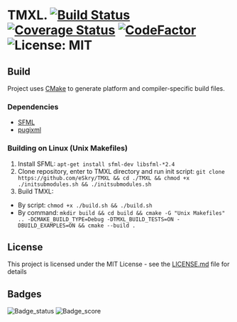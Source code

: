 # TMXL. [![Build Status](https://travis-ci.com/eSkry/TMXL.svg?branch=TMXL_V1)](https://travis-ci.com/eSkry/TMXL) [![Coverage Status](https://coveralls.io/repos/github/eSkry/TMXL/badge.svg?branch=TMXL_V1)](https://coveralls.io/github/eSkry/TMXL?branch=TMXL_V1)  [![CodeFactor](https://www.codefactor.io/repository/github/eskry/tmxl/badge)](https://www.codefactor.io/repository/github/eskry/tmxl) ![License: MIT](https://img.shields.io/badge/License-MIT-green.svg)

## Build
Project uses [CMake](https://cmake.org) to generate platform and compiler-specific build files.

### Dependencies
- [SFML](https://www.sfml-dev.org)
- [pugixml](https://pugixml.org)

### Building on Linux (Unix Makefiles)
1. Install SFML: `apt-get install sfml-dev libsfml-*2.4`
1. Clone repository, enter to TMXL directory and run init script: `git clone https://github.com/eSkry/TMXL && cd ./TMXL && chmod +x ./initsubmodules.sh && ./initsubmodules.sh`
1. Build TMXL:
 - By script: `chmod +x ./build.sh && ./build.sh`
 - By command: `mkdir build && cd build && cmake -G "Unix Makefiles" .. -DCMAKE_BUILD_TYPE=Debug -DTMXL_BUILD_TESTS=ON -DBUILD_EXAMPLES=ON && cmake --build .`

## License
This project is licensed under the MIT License - see the [LICENSE.md](LICENSE.md) file for details

## Badges
![Badge_status](https://www.code-inspector.com/project/226/status/svg) ![Badge_score](https://www.code-inspector.com/project/226/score/svg) 
